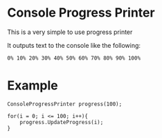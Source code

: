 # Console Progress Printer
This is a very simple to use progress printer

It outputs text to the console like the following:

    0% 10% 20% 30% 40% 50% 60% 70% 80% 90% 100%
	
# Example
	ConsoleProgressPrinter progress(100);
	
	for(i = 0; i <= 100; i++){
		progress.UpdateProgress(i);
	}